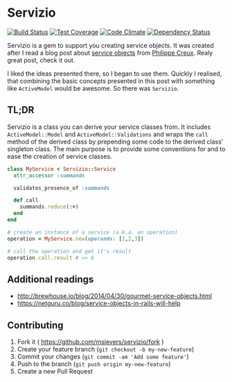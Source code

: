 # Servizio

[![Build Status](https://travis-ci.org/msievers/servizio.svg?branch=master)](https://travis-ci.org/msievers/servizio)
[![Test Coverage](https://codeclimate.com/github/msievers/servizio/badges/coverage.svg)](https://codeclimate.com/github/msievers/servizio)
[![Code Climate](https://codeclimate.com/github/msievers/servizio/badges/gpa.svg)](https://codeclimate.com/github/msievers/servizio)
[![Dependency Status](https://gemnasium.com/msievers/servizio.svg)](https://gemnasium.com/msievers/servizio)

Servizio is a gem to support you creating service objects. It was created after I read a blog post about [service objects](http://brewhouse.io/blog/2014/04/30/gourmet-service-objects.html) from [Philippe Creux](https://twitter.com/pcreux). Realy great post, check it out.

I liked the ideas presented there, so I began to use them. Quickly I realised, that combining the basic concepts presented in this post with something like ```ActiveModel``` would be awesome. So there was ```Servizio```.  

## TL;DR

Servizio is a class you can derive your service classes from. It includes ```ActiveModel::Model``` and ```ActiveModel::Validations``` and wraps the ```call``` method of the derived class by prepending some code to the derived class' singleton class. The main purpose is to provide some conventions for and to ease the creation of service classes.

```ruby
class MyService < Servizio::Service
  attr_accessor :summands

  validates_presence_of :summands

  def call
    summands.reduce(:+)
  end
end

# create an instance of a service (a.k.a. an operation)
operation = MyService.new(operands: [1,2,3])

# call the operation and get it's result
operation.call.result # => 6
```

## Additional readings
* http://brewhouse.io/blog/2014/04/30/gourmet-service-objects.html
* https://netguru.co/blog/service-objects-in-rails-will-help

## Contributing

1. Fork it ( https://github.com/msievers/servizio/fork )
2. Create your feature branch (`git checkout -b my-new-feature`)
3. Commit your changes (`git commit -am 'Add some feature'`)
4. Push to the branch (`git push origin my-new-feature`)
5. Create a new Pull Request
